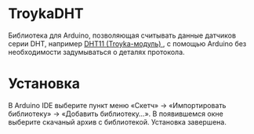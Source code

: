 TroykaDHT
=========

Библиотека для Arduino, позволяющая считывать данные датчиков серии DHT, например [DHT11 (Troyka-модуль) ](http://amperka.ru/product/troyka-temperature-humidity-sensor-dht11), с помощью Arduino без необходимости задумываться о деталях протокола.

Установка
=========

В Arduino IDE выберите пункт меню «Скетч» → «Импортировать библиотеку» →
«Добавить библиотеку…». В появившемся окне выберите скачаный архив с
библиотекой. Установка завершена.
